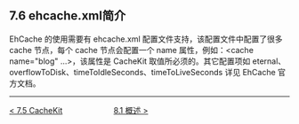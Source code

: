 ## 7.6 ehcache.xml简介

 EhCache 的使用需要有 ehcache.xml 配置文件支持，该配置文件中配置了很多 cache 节点，每个 cache 节点会配置一个 name 属性，例如：<cache name="blog" …>，该属性是 CacheKit 取值所必须的。其它配置项如 eternal、overflowToDisk、timeToIdleSeconds、timeToLiveSeconds 详见 EhCache 官方文档。

---

[< 7.5 CacheKit](7.5_CacheKit.md) &emsp;&emsp;&emsp;&emsp;&emsp;&emsp; [8.1 概述 >]()
